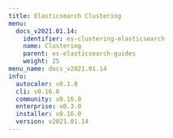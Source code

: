 ```yaml
---
title: Elasticsearch Clustering
menu:
  docs_v2021.01.14:
    identifier: es-clustering-elasticsearch
    name: Clustering
    parent: es-elasticsearch-guides
    weight: 25
menu_name: docs_v2021.01.14
info:
  autocaler: v0.1.0
  cli: v0.16.0
  community: v0.16.0
  enterprise: v0.3.0
  installer: v0.16.0
  version: v2021.01.14
---
```


